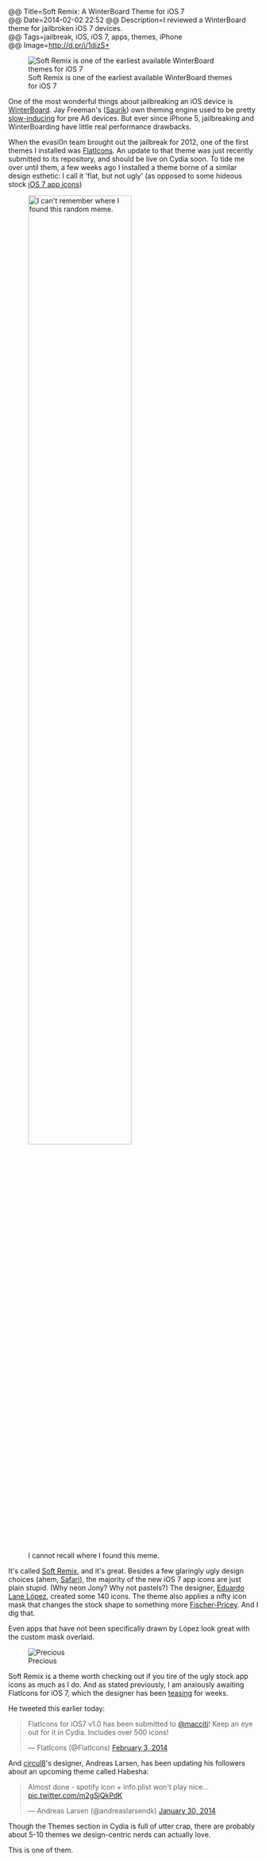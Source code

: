 @@ Title=Soft Remix: A WinterBoard Theme for iOS 7  
@@ Date=2014-02-02 22:52 
@@ Description=I reviewed a WinterBoard theme for jailbroken iOS 7 devices.  
@@ Tags=jailbreak, iOS, iOS 7, apps, themes, iPhone  
@@ Image=http://d.pr/i/1dizS+   

<figure class="iphone">
	<img class="screenshot" src="http://d.pr/i/1d78E+" alt="Soft Remix is one of the earliest available WinterBoard themes for iOS 7">
	<figcaption>Soft Remix is one of the earliest available WinterBoard themes for iOS 7</figcaption>
</figure>

One of the most wonderful things about jailbreaking an iOS device is [WinterBoard][saurik]. Jay Freeman's ([Saurik][twitter]) own theming engine used to be pretty [slow-inducing][ifans] for pre A6 devices. But ever since iPhone 5, jailbreaking and WinterBoarding have little real performance drawbacks. 

When the evasi0n team brought out the jailbreak for 2012, one of the first themes I installed was [FlatIcons][flaticonsios]. An update to that theme was just recently submitted to its repository, and should be live on Cydia soon. To tide me over until them, a few weeks ago I installed a theme borne of a similar design esthetic: I call it 'flat, but not ugly' (as opposed to some hideous stock [iOS 7 app icons][cultofmac])

<figure>
	<img src="http://d.pr/i/179Co+" alt="I can't remember where I found this random meme." width="70%">
	<figcaption>I cannot recall where I found this meme.</figcaption>
</figure>

It's called [Soft Remix][thebigboss], and it's great. Besides a few glaringly ugly design choices (ahem, [Safari][iosguides]), the majority of the new iOS 7 app icons are just plain stupid. (Why neon Jony? Why not pastels?) The designer, [Eduardo Lane López][twitter 2], created some 140 icons. The theme also applies a nifty icon mask that changes the stock shape to something more [Fischer-Pricey][techcrunch]. And I dig that. 

Even apps that have not been specifically drawn by López look great with the custom mask overlaid. 

<figure class="iphone">
	<img class="screenshot" src="http://d.pr/i/1dizS+" alt="Precious">
	<figcaption>Precious</figcaption>
</figure>

Soft Remix is a theme worth checking out if you tire of the ugly stock app icons as much as I do. And as stated previously, I am anxiously awaiting FlatIcons for iOS 7, which the designer has been [teasing][flaticonsios 2] for weeks. 

He tweeted this earlier today:

<blockquote lang="en"><p>FlatIcons for iOS7 v1.0 has been submitted to <a href="https://twitter.com/macciti">@macciti</a>! Keep an eye out for it in Cydia. Includes over 500 icons!</p>&mdash; FlatIcons (@FlatIcons) <a href="https://twitter.com/FlatIcons/status/430179506523889665">February 3, 2014</a></blockquote>

And [circul8][idownloadblog]'s designer, Andreas Larsen, has been updating his followers about an upcoming theme called Habesha:

<blockquote lang="en"><p>Almost done - spotify icon + info.plist won&#39;t play nice... <a href="http://t.co/m2gSjQkPdK">pic.twitter.com/m2gSjQkPdK</a></p>&mdash; Andreas Larsen (@andreaslarsendk) <a href="https://twitter.com/andreaslarsendk/status/428945236166180864">January 30, 2014</a></blockquote>

Though the Themes section in Cydia is full of utter crap, there are probably about 5-10 themes we design-centric nerds can actually love.

This is one of them.

[cultofmac]: http://www.cultofmac.com/231223/ios-7-reminds-us-to-be-careful-what-we-wish-for/
[flaticonsios]: http://www.flaticonsios.com/
[flaticonsios 2]: http://www.flaticonsios.com/ios-7-flaticons-compatibility-coming-soon/
[idownloadblog]: http://www.idownloadblog.com/2013/05/18/circul8-theme-iphone-ipad/
[ifans]: http://www.ifans.com/forums/threads/do-not-install-winterboard.368107/
[iosguides]: http://iosguides.net/wp-content/uploads/2013/06/Safari-Icons-Comparison.jpg
[saurik]: http://cydia.saurik.com/package/winterboard/
[techcrunch]: http://techcrunch.com/2013/06/14/i-think-we-can-all-agree-this-is-better-than-apples-ios-7-redesign-right/
[thebigboss]: http://moreinfo.thebigboss.org/moreinfo/depiction.php?file=softremixios7themeDp
[twitter]: https://twitter.com/saurik
[twitter 2]: https://twitter.com/MagWhiz